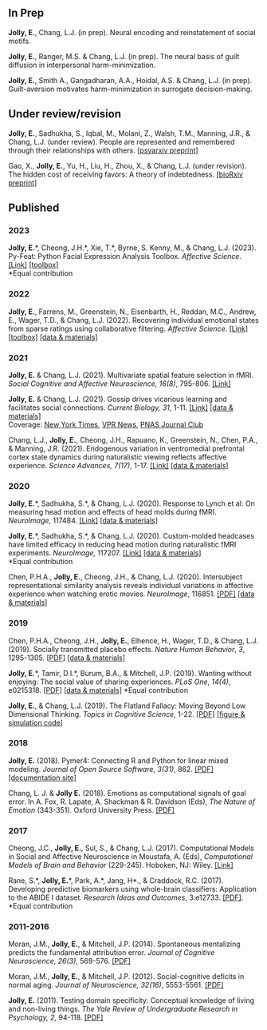
## In Prep

**Jolly, E.**, Chang, L.J. (in prep). Neural encoding and reinstatement of social motifs.  

**Jolly, E.**, Ranger, M.S. & Chang, L.J. (in prep). The neural basis of guilt diffusion in interpersonal harm-minimization.

**Jolly, E.**, Smith A., Gangadharan, A.A., Hoidal, A.S. & Chang, L.J.  (in prep). Guilt-aversion motivates harm-minimization in surrogate decision-making.

## Under review/revision

**Jolly, E.**, Sadhukha, S., Iqbal, M., Molani, Z., Walsh, T.M., Manning, J.R., & Chang, L.J. (under review). People are represented and remembered through their relationships with others.  [[psyarxiv preprint]](https://psyarxiv.com/bw9r2)

Gao, X., **Jolly, E.**, Yu, H., Liu, H., Zhou, X., & Chang, L.J. (under revision). The hidden cost of receiving favors: A theory of indebtedness. [[bioRxiv preprint]](https://www.biorxiv.org/content/10.1101/2020.02.03.926295v1)

## Published

### 2023

**Jolly, E.**\*, Cheong, J.H.\*, Xie, T.\*, Byrne, S. Kenny, M., & Chang, L.J. (2023). Py-Feat: Python Facial Expression Analysis Toolbox. *Affective Science*. [[Link]](https://doi.org/10.1007/s42761-023-00191-4) [[toolbox]](https://py-feat.org/)  
\*Equal contribution

### 2022

**Jolly, E.**, Farrens, M., Greenstein, N., Eisenbarth, H., Reddan, M.C., Andrew, E., Wager, T.D., & Chang, L.J. (2022). Recovering individual emotional states from sparse ratings using collaborative filtering. *Affective Science*. [[Link]](https://link.springer.com/article/10.1007/s42761-022-00161-2) [[toolbox]](https://cosanlab.github.io/neighbors/) [[data & materials]](https://github.com/cosanlab/collab_filter)

### 2021

**Jolly, E.** & Chang, L.J. (2021). Multivariate spatial feature selection in fMRI. *Social Cognitive and Affective Neuroscience,* *16(8)*, 795-806. [[Link]](https://academic.oup.com/scan/article/16/8/795/6121195)  

**Jolly, E.** & Chang, L.J. (2021). Gossip drives vicarious learning and facilitates social connections. *Current Biology,* *31*, 1-11. [[Link]](https://www.sciencedirect.com/science/article/pii/S0960982221004632) [[data & materials]](https://osf.io/c9mdx/)  
Coverage: [New York Times](https://www.nytimes.com/2021/05/28/style/gossip-a-bit.html), [VPR News](https://www.vpr.org/vpr-news/2021-05-13/gossips-good-side-dartmouth-researcher-finds-sharing-it-aids-learning-boosts-cooperation#stream/0), [PNAS Journal Club](https://blog.pnas.org/2021/05/gossip-drives-social-bonding-and-helps-people-learn/)

Chang, L.J., **Jolly, E.**, Cheong, J.H., Rapuano, K., Greenstein, N., Chen, P.A., & Manning, J.R. (2021). Endogenous variation in ventromedial prefrontal cortex state dynamics during naturalistic viewing reflects affective experience. *Science Advances,* *7(17)*, 1-17. [[Link]](https://doi.org/10.1126/sciadv.abf7129) [[data & materials]](https://github.com/cosanlab/vmPFC_dynamics)

### 2020
**Jolly, E.**\*, Sadhukha, S.\*, & Chang, L.J. (2020). Response to Lynch et al: On measuring head motion and effects of head molds during fMRI. *NeuroImage,* 117484. [[Link]](https://www.sciencedirect.com/science/article/pii/S1053811920309691?via%3Dihub) [[data & materials]](https://github.com/cosanlab/headcase)   

**Jolly, E.**\*, Sadhukha, S.\*, & Chang, L.J. (2020). Custom-molded headcases have limited efficacy in reducing head motion during naturalistic fMRI experiments. *NeuroImage,* 117207. [[Link]](https://www.sciencedirect.com/science/article/pii/S1053811920306935) [[data & materials]](https://github.com/cosanlab/headcase)   
\*Equal contribution

Chen, P.H.A., **Jolly, E.**, Cheong, J.H., & Chang, L.J. (2020). Intersubject representational similarity analysis reveals individual variations in affective experience when watching erotic movies. *NeuroImage*, 116851. [[PDF]](https://reader.elsevier.com/reader/sd/pii/S1053811920303372?token=1BD2A46B741E3A75301A1E357D418D61C6C40CEA4DECE345D7C1D2185C187EDA38C2489607D34FB1F743B6F60BBF0226) [[data & materials]](https://github.com/cosanlab/affective_ISRSA)  

### 2019  

Chen, P.H.A., Cheong, J.H., **Jolly, E.**, Elhence, H., Wager, T.D., & Chang, L.J. (2019). Socially transmitted placebo effects. *Nature Human Behavior*, *3*, 1295-1305. [[PDF]](http://bit.ly/2Pppjg7) [[data & materials]](https://github.com/cosanlab/socially_transmitted_placebo_effects) 
   
**Jolly, E.**\*, Tamir, D.I.\*, Burum, B.A., & Mitchell, J.P. (2019). Wanting without enjoying: The social value of sharing experiences. *PLoS One*, *14(4)*, e0215318. [[PDF]](https://journals.plos.org/plosone/article?id=10.1371/journal.pone.0215318) [[data & materials]](https://osf.io/j2ych/) 
\*Equal contribution

**Jolly, E.**, & Chang, L.J. (2019). The Flatland Fallacy:  Moving Beyond Low Dimensional Thinking. *Topics in Cognitive Science*, 1-22. [[PDF]](https://onlinelibrary.wiley.com/doi/epdf/10.1111/tops.12404) [[figure & simulation code]](https://github.com/cosanlab/Flatland_Fallacy)

### 2018

**Jolly, E.** (2018). Pymer4: Connecting R and Python for linear mixed modeling. *Journal of Open Source Software*, *3(31)*, 862. [[PDF]](http://joss.theoj.org/papers/10.21105/joss.00862) [[documentation site]](https://eshinjolly.com/pymer4)

Chang, L. J. & **Jolly E.** (2018). Emotions as computational signals of goal error. In A. Fox, R. Lapate, A. Shackman & R. Davidson (Eds), *The Nature of Emotion* (343-351). Oxford University Press. [[PDF]](https://eshinjolly.com/assets/pdfs/Jolly_Emotions_Chapter.pdf)

### 2017

Cheong, J.C., **Jolly, E.**, Sul, S., & Chang, L.J. (2017). Computational Models in Social and Affective Neuroscience in Moustafa, A. (Eds), *Computational Models of Brain and Behavior* (229-245). Hoboken, NJ: Wiley. [[Link]](http://onlinelibrary.wiley.com/doi/10.1002/9781119159193.ch17/summary)

Rane, S.\*, **Jolly, E.**\*, Park, A.\*, Jang, H\*., & Craddock, R.C. (2017). Developing predictive biomarkers using whole-brain classifiers: Application to the ABIDE I dataset. *Research Ideas and Outcomes*, 3:e12733. [[PDF]](https://riojournal.com/article/12733/download/pdf/).  
\*Equal contribution

### 2011-2016

Moran, J.M., **Jolly, E.**, & Mitchell, J.P. (2014). Spontaneous mentalizing predicts the fundamental attribution error. *Journal of Cognitive Neuroscience, 26(3)*, 569-576. [[PDF]](https://dash.harvard.edu/bitstream/handle/1/13457155/jocn_a_00513.pdf?sequence=1)

Moran, J.M., **Jolly, E.**, & Mitchell, J.P. (2012). Social-cognitive deficits in normal aging. *Journal of Neuroscience, 32(16)*, 5553-5561. [[PDF]](http://www.jneurosci.org/content/jneuro/32/16/5553.full.pdf)

**Jolly, E.** (2011). Testing domain specificity: Conceptual knowledge of living and non-living things. *The Yale Review of Undergraduate Research in Psychology, 2,* 94-118. [[PDF]](https://campuspress.yale.edu/yrurp/files/2015/11/2010_Jolly-Conceptual-Knowledge-Organization-1un1c9m.pdf)



